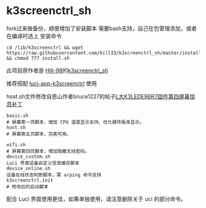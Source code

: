 # k3screenctrl_sh
fork过来做备份，顺便增加了安装脚本
需要bash支持，自己在包管理添加，或者在编译时选上
安装命令
``` 
cd /lib/k3screenctrl && wget https://raw.githubusercontent.com/kill33/k3screenctrl_sh/master/install.sh && chmod 777 install.sh
``` 
此项目原作者是 [Hill-98](https://github.com/Hill-98/k3screenctrl_sh)的[k3screenctrl_sh](https://github.com/Hill-98/k3screenctrl_sh) 

推荐搭配 [luci-app-k3screenctrl](https://github.com/Hill-98/luci-app-k3screenctrl) 使用

host.sh文件修改自恩山作者bruce1227的帖子[L大K3LEDER6R7固件第四屏幕信息补丁](http://www.right.com.cn/forum/forum.php?mod=viewthread&tid=250184)

```
basic.sh
# 屏幕第一页脚本，增加 CPU 温度显示支持，优化硬件版本显示。
host.sh
# 屏幕第五页脚本，完美可用。

wifi.sh
# 屏幕第四页脚本，增加隐藏无线密码。
device_custom.sh
Luci 界面设备自定义信息缓存脚本
device_online.sh
设备在线状态判断脚本，需 arping 命令支持
k3screenctrl.init
# 修改后的启动脚本
```
配合 Luci 界面使用更佳，如果单独使用，请注意删除关于 uci 的部分命令。

